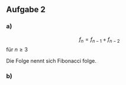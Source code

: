 ## Aufgabe 2

### a)
$$f_n = f_{n-1} + f_{n-2}$$ für $n \geq 3$

Die Folge nennt sich Fibonacci folge.

### b)
